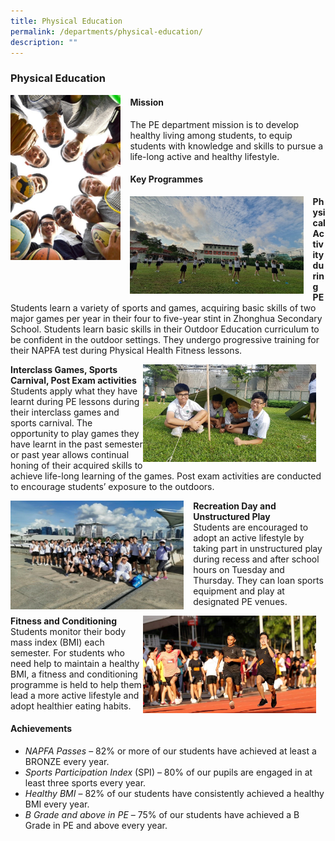 ```yaml
---
title: Physical Education
permalink: /departments/physical-education/
description: ""
---
```

### **Physical Education**
<img src="/images/pe1.jpg" style="width:35%;margin-right:15px;" align = "left"><b></b>
#### **Mission**
	
The PE department mission is to develop healthy living among students, to equip students with knowledge and skills to pursue a life-long active and healthy lifestyle.

#### **Key Programmes**
<img src="/images/pe2.jpg" style="width:55%;margin-right:15px;" align = "left">**Physical Activity during PE**<br>
Students learn a variety of sports and games, acquiring basic skills of two major games per year in their four to five-year stint in Zhonghua Secondary School. Students learn basic skills in their Outdoor Education curriculum to be confident in the outdoor settings. They undergo progressive training for their NAPFA test during Physical Health Fitness lessons.

<img src="/images/pe3.jpg" style="width:55%;margin-right:15px;" align = "right">**Interclass Games, Sports Carnival, Post Exam activities**<br>Students apply what they have learnt during PE lessons during their interclass games and sports carnival. The opportunity to play games they have learnt in the past semester or past year allows continual honing of their acquired skills to achieve life-long learning of the games. Post exam activities are conducted to encourage students’ exposure to the outdoors.

<img src="/images/pe4.jpg" style="width:55%;margin-right:15px;" align = "left">**Recreation Day and Unstructured Play**<br>Students are encouraged to adopt an active lifestyle by taking part in unstructured play during recess and after school hours on Tuesday and Thursday. They can loan sports equipment and play at designated PE venues.

<img src="/images/pe5.jpg" style="width:55%;margin-right:15px;" align = "right">**Fitness and Conditioning**<br>
Students monitor their body mass index (BMI) each semester. For students who need help to maintain a healthy BMI, a fitness and conditioning programme is held to help them lead a more active lifestyle and adopt healthier eating habits.

#### **Achievements**
* _NAPFA Passes_ – 82% or more of our students have achieved at least a BRONZE every year.
* _Sports Participation Index_ (SPI) – 80% of our pupils are engaged in at least three sports every year.
* _Healthy BMI_ – 82% of our students have consistently achieved a healthy BMI every year.
* _B Grade and above in PE_ – 75% of our students have achieved a B Grade in PE and above every year.